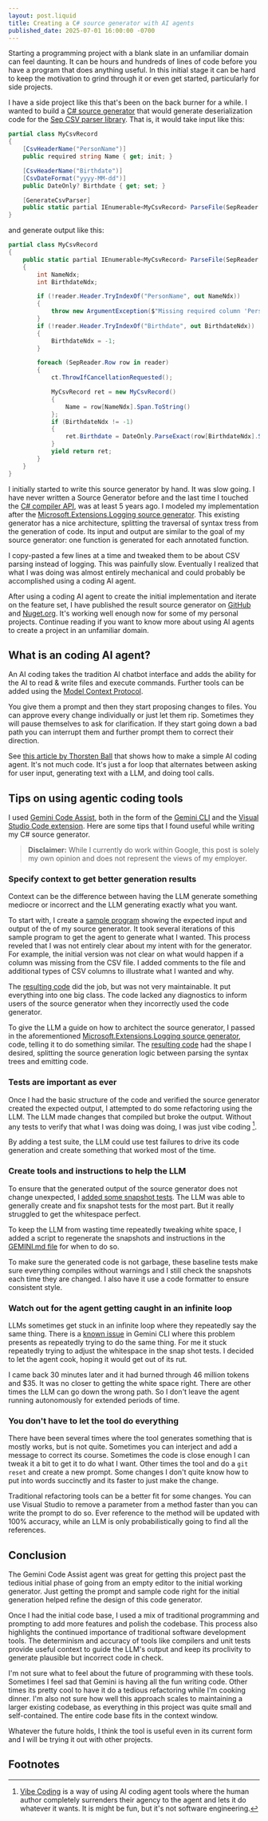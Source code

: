 ```yaml
---
layout: post.liquid
title: Creating a C# source generator with AI agents
published_date: 2025-07-01 16:00:00 -0700
---
```


Starting a programming project with a blank slate in an unfamiliar domain can feel daunting.
It can be hours and hundreds of lines of code before you have a program that does anything useful.
In this initial stage it can be hard to keep the motivation to grind through it or even get started,
particularly for side projects.

I have a side project like this that's been on the back burner for a while.
I wanted to build a
[C# source generator](https://devblogs.microsoft.com/dotnet/introducing-c-source-generators/)
that would generate deserialization code for the [Sep CSV parser library](https://github.com/nietras/Sep/).
That is, it would take input like this:

```c#
partial class MyCsvRecord
{
    [CsvHeaderName("PersonName")]
    public required string Name { get; init; }

    [CsvHeaderName("Birthdate")]
    [CsvDateFormat("yyyy-MM-dd")]
    public DateOnly? Birthdate { get; set; }

    [GenerateCsvParser]
    public static partial IEnumerable<MyCsvRecord> ParseFile(SepReader reader, CancellationToken ct = default);
}
```

and generate output like this:

```c#
partial class MyCsvRecord
{
    public static partial IEnumerable<MyCsvRecord> ParseFile(SepReader reader, CancellationToken ct)
    {
        int NameNdx;
        int BirthdateNdx;

        if (!reader.Header.TryIndexOf("PersonName", out NameNdx))
        {
            throw new ArgumentException($"Missing required column 'PersonName' for required property 'Name'.");
        }
        if (!reader.Header.TryIndexOf("Birthdate", out BirthdateNdx))
        {
            BirthdateNdx = -1;
        }

        foreach (SepReader.Row row in reader)
        {
            ct.ThrowIfCancellationRequested();

            MyCsvRecord ret = new MyCsvRecord()
            {
                Name = row[NameNdx].Span.ToString()
            };
            if (BirthdateNdx != -1)
            {
                ret.Birthdate = DateOnly.ParseExact(row[BirthdateNdx].Span, "yyyy-MM-dd", CultureInfo.InvariantCulture);
            }
            yield return ret;
        }
    }
}
```

I initially started to write this source generator by hand. It was slow going.
I have never written a Source Generator before and the last time I touched the
[C# compiler API](https://learn.microsoft.com/en-us/dotnet/csharp/roslyn-sdk/),
was at least 5 years ago.
I modeled my implementation after the
[Microsoft.Extensions.Logging source generator](https://github.com/dotnet/runtime/tree/ea721e7486615b95c8ede98a6f54aa5178d4c888/src/libraries/Microsoft.Extensions.Logging.Abstractions/gen).
This existing generator has a nice architecture, splitting the traversal of syntax tress from the
generation of code. Its input and output are similar to the goal of my source generator: one function
is generated for each annotated function.

I copy-pasted a few lines at a time and tweaked them to be about CSV parsing instead of logging.
This was painfully slow.
Eventually I realized that what I was doing was almost
entirely mechanical and could probably be accomplished using a coding AI agent.

After using a coding AI agent to create the initial implementation and iterate on the feature set,
I have published the result source generator on
[GitHub](https://github.com/AustinWise/SepCsvSourceGenerator)
and
[Nuget.org](https://www.nuget.org/packages/AWise.SepCsvSourceGenerator/).
It's working well enough now for some of my personal projects. Continue reading if you want to know
more about using AI agents to create a project in an unfamiliar domain.

## What is an coding AI agent?

An AI coding takes the tradition AI chatbot interface and adds the ability for the AI to read & write
files and execute commands. Further tools can be added using the
[Model Context Protocol](https://modelcontextprotocol.io/).

You give them a prompt and then they start proposing changes to files. You can approve every change
individually or just let them rip. Sometimes they will pause themselves to ask for clarification.
If they start going down a bad path you can interrupt them and further prompt them to correct
their direction.

See [this article by Thorsten Ball](https://ampcode.com/how-to-build-an-agent) that shows how to make
a simple AI coding agent. It's not much code. It's just a for loop that alternates between asking for
user input, generating text with a LLM, and doing tool calls.

## Tips on using agentic coding tools

I used [Gemini Code Assist](https://codeassist.google/), both in the form of the
[Gemini CLI](https://github.com/google-gemini/gemini-cli) and the
[Visual Studio Code extension](https://marketplace.visualstudio.com/items?itemName=Google.geminicodeassist).
Here are some tips that I found useful while writing my C# source generator.

> **Disclaimer:** While I currently do work within Google, this post is solely my own opinion and does not
> represent the views of my employer.

### Specify context to get better generation results

Context can be the difference between having the LLM generate something mediocre or incorrect and the
LLM generating exactly what you want.

To start with, I create a [sample program](https://github.com/AustinWise/SepCsvSourceGenerator/blob/agentic/SampleCsvCode/Program.cs)
showing the expected input and output of the of my source generator. It took several iterations of this
sample program to get the agent to generate what I wanted.
This process reveled that I was not entirely clear about my intent with for the
generator. For example, the initial version was not clear on what would happen if a column was missing
from the CSV file. I added comments to the file and additional types of CSV columns to illustrate
what I wanted and why.

The [resulting code](https://github.com/AustinWise/SepCsvSourceGenerator/commit/9d2908b9eed7a75415c2fb06a502ad9155877354)
did the job, but was not very maintainable. It put everything into one big class.
The code lacked any diagnostics to inform users of the source generator when they incorrectly used
the code generator.

To give the LLM a guide on how to architect the source generator, I passed in the aforementioned
[Microsoft.Extensions.Logging source generator](https://github.com/dotnet/runtime/tree/ea721e7486615b95c8ede98a6f54aa5178d4c888/src/libraries/Microsoft.Extensions.Logging.Abstractions/gen),
code, telling it to do something similar. The
[resulting code](https://github.com/AustinWise/SepCsvSourceGenerator/commit/d08830c6721e46de31fcbfcac279a46c7ff573e6)
had the shape I desired, splitting the source generation logic between parsing the syntax trees and
emitting code.

### Tests are important as ever

Once I had the basic structure of the code and verified the source generator created the expected output,
I attempted to do some refactoring using the LLM. The LLM made changes that compiled but broke the output.
Without any tests to verify that what I was doing was doing, I was just vibe coding [^1].

By adding a test suite, the LLM could use test failures to drive its code generation and create something
that worked most of the time.

### Create tools and instructions to help the LLM

To ensure that the generated output of the source generator does not change unexpected, I
[added some snapshot tests](https://github.com/AustinWise/SepCsvSourceGenerator/commit/87936bc60e7f56cf383b9301d53725a51ce2f463).
The LLM was able to generally create and fix snapshot tests for the most part. But it really struggled
to get the whitespace perfect.

To keep the LLM from wasting time repeatedly tweaking white space, I added a script to regenerate
the snapshots and instructions in the
[GEMINI.md file](https://github.com/AustinWise/SepCsvSourceGenerator/blob/main/.gemini/GEMINI.md)
for when to do so.

To make sure the generated code is not garbage, these baseline tests make sure everything compiles
without warnings and I still check the snapshots each time they are changed. I also have it use a
code formatter to ensure consistent style.

### Watch out for the agent getting caught in an infinite loop

LLMs sometimes get stuck in an infinite loop where they repeatedly say the same thing.
There is a [known issue](https://github.com/google-gemini/gemini-cli/issues/1531) in Gemini CLI where
this problem presents as repeatedly trying to do the same thing.
For me it stuck repeatedly trying to adjust the whitespace in the
snap shot tests. I decided to let the agent cook, hoping it would get out of its rut.

I came back 30 minutes later and it had burned through 46 million tokens and $35.
It was no closer to getting the white space right.
There are other times the LLM can go down the wrong path.
So I don't leave the agent running autonomously for extended periods of time.

### You don't have to let the tool do everything

There have been several times where the tool generates something that is mostly works, but is not quite.
Sometimes you can interject and add a message to correct its course.
Sometimes the code is close enough I can tweak it a bit to get it to do what I want.
Other times the tool and do a `git reset` and create a new prompt.
Some changes I don't quite know how to put into words succinctly and its faster to just make the change.

Traditional refactoring tools can be a better fit for some changes.
You can use Visual Studio to remove a parameter from a method faster than you can write the prompt to
do so. Ever reference to the method will be updated with 100% accuracy, while an LLM is
only probabilistically going to find all the references.

## Conclusion

The Gemini Code Assist agent was great for getting this project past the tedious initial phase of
going from an empty editor to the initial working generator. Just getting the prompt and sample code
right for the initial generation helped refine the design of this code generator.

Once I had the initial code base, I used a mix of traditional programming and prompting to add more
features and polish the codebase.
This process also highlights the continued importance of traditional software development tools. The
determinism and accuracy of tools like compilers and unit tests provide useful context to guide the
LLM's output and keep its proclivity to generate plausible but incorrect code in check.

I'm not sure what to feel about the future of programming with these tools.
Sometimes I feel sad that Gemini is having all the fun writing code.
Other times its pretty cool to have it do a tedious refactoring while I'm cooking dinner.
I'm also not sure how well this approach scales to maintaining a larger existing codebase, as everything
in this project was quite small and self-contained. The entire code base fits in the context window.

Whatever the future holds, I think the tool is useful even in its current form and I will be trying
it out with other projects.

## Footnotes

[^1]: [Vibe Coding](https://en.wikipedia.org/wiki/Vibe_coding) is a way of using AI coding agent tools where
      the human author completely surrenders their agency to the agent and lets it do whatever it wants.
      It is might be fun, but it's not software engineering.
